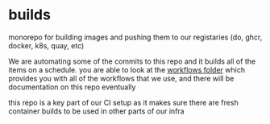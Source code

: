 # builds
monorepo for building images and pushing them to our registaries (do, ghcr, docker, k8s, quay, etc)

We are automating some of the commits to this repo and it builds all of the items on a schedule. you are able to look at the [workflows folder](.github/workflows) which provides you with all of the workflows that we use, and there will be documentation on this repo eventually

this repo is a key part of our CI setup as it makes sure there are fresh container builds to be used in other parts of our infra

